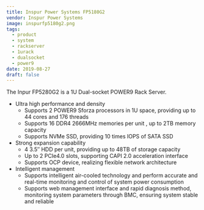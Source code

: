 ```yaml
---
title: Inspur Power Systems FP5180G2
vendor: Inspur Power Systems
image: inspurfp5180g2.png
tags:
  - product
  - system
  - rackserver
  - 1urack
  - dualsocket
  - power9
date: 2019-08-27
draft: false
---
```


The Inpur FP5280G2 is a 1U Dual-socket POWER9 Rack Server.

- Ultra high performance and density
	- Supports 2 POWER9 Sforza processors in 1U space, providing up to 44 cores and 176 threads
	- Supports 16 DDR4 2666MHz memories per unit , up to 2TB memory capacity
	- Supports NVMe SSD, providing 10 times IOPS of SATA SSD
- Strong expansion capability
	- 4 3.5″ HDD per unit, providing up to 48TB of storage capacity
	- Up to 2 PCIe4.0 slots, supporting CAPI 2.0 acceleration interface
	- Supports OCP device, realizing flexible network architecture
- Intelligent management
	- Supports intelligent air-cooled technology and perform accurate and real-time monitoring and control of system power consumption
	- Supports web management interface and rapid diagnosis method, monitoring system parameters through BMC, ensuring system stable and reliable
